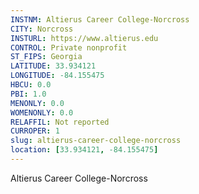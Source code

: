 ```yaml
---
INSTNM: Altierus Career College-Norcross
CITY: Norcross
INSTURL: https://www.altierus.edu
CONTROL: Private nonprofit
ST_FIPS: Georgia
LATITUDE: 33.934121
LONGITUDE: -84.155475
HBCU: 0.0
PBI: 1.0
MENONLY: 0.0
WOMENONLY: 0.0
RELAFFIL: Not reported
CURROPER: 1
slug: altierus-career-college-norcross
location: [33.934121, -84.155475]
---
```

Altierus Career College-Norcross
